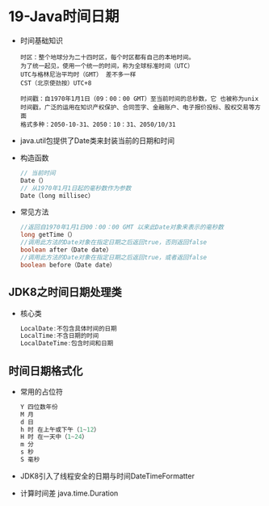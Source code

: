 # 19-Java时间日期

* 时间基础知识

  ```
  时区：整个地球分为二十四时区，每个时区都有自己的本地时间。
  为了统一起见，使用一个统一的时间，称为全球标准时间（UTC）
  UTC与格林尼治平均时（GMT） 差不多一样
  CST（北京使劲按）UTC+8
  
  时间戳：自1970年1月1日（09：00：00 GMT）至当前时间的总秒数，它 也被称为unix时间戳，广泛的运用在知识产权保护、合同签字、金融账户、电子报价投标、股权交易等方面
  格式多种：2050-10-31、2050：10：31、2050/10/31
  
  ```

* java.util包提供了Date类来封装当前的日期和时间

* 构造函数

  ``` java
  // 当前时间
  Date（）
  // 从1970年1月1日起的毫秒数作为参数
  Date（long millisec）
  ```

* 常见方法

  ```java
  //返回自1970年1月1日00：00：00 GMT 以来此Date对象来表示的毫秒数
  long getTime（）
  //调用此方法的Date对象在指定日期之后返回true，否则返回false
  boolean after（Date date）
  //调用此方法的Date对象在指定日期之后返回true，或者返回false
  boolean before（Date date）
  ```

## JDK8之时间日期处理类

* 核心类

  ``` java
  LocalDate:不包含具体时间的日期
  LocalTime:不含日期的时间
  LocalDateTime:包含时间和日期
  ```

## 时间日期格式化

* 常用的占位符

  ```java
  Y 四位数年份
  M 月
  d 日
  h 时 在上午或下午（1~12）
  H 时 在一天中（1~24）
  m 分
  s 秒
  S 毫秒
  ```

* JDK8引入了线程安全的日期与时间DateTimeFormatter

* 计算时间差 java.time.Duration